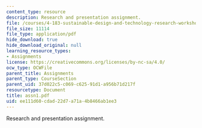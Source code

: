 ```yaml
---
content_type: resource
description: Research and presentation assignment.
file: /courses/4-183-sustainable-design-and-technology-research-workshop-spring-2004/ee111d60cdad22d7a71a4b8466ab1ee3_assn1.pdf
file_size: 11114
file_type: application/pdf
hide_download: true
hide_download_original: null
learning_resource_types:
- Assignments
license: https://creativecommons.org/licenses/by-nc-sa/4.0/
ocw_type: OCWFile
parent_title: Assignments
parent_type: CourseSection
parent_uid: 37d022c5-c069-c625-91d1-a956b71d217f
resourcetype: Document
title: assn1.pdf
uid: ee111d60-cdad-22d7-a71a-4b8466ab1ee3
---
```

Research and presentation assignment.